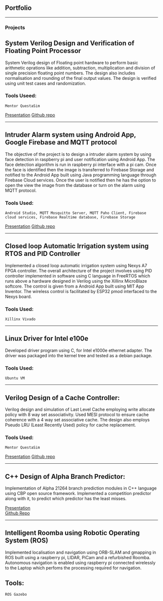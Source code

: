 ## Portfolio


---
### Projects

## System Verilog Design and Verification of Floating Point Processor
System Verilog design of Floating point hardware to perform basic arithmetic oprations like addition, subtraction, multiplication and division of single precision floating point numbers. The design also includes normalisation and rounding of the final output values. The design is verified using unit test cases and randomization.  
### Tools Useed: 
    Mentor QuestaSim 

[Presentation](https://github.com/Keerthan1994/RISC-V-Floating-Point-Processor/blob/6ac3b80199d587b98ab205c636ab255c32c1f120/docs/ECE%20571%20-%20Final%20Project%20Presentation.pdf) 
[Github repo](https://github.com/Keerthan1994/RISC-V-Floating-Point-Processor.git) 

---
## Intruder Alarm system using Android App, Google Firebase and MQTT protocol
The objective of the project is to design a intruder alarm system by using face detection in raspberry pi and user notification using Android App. The face detection algorithm is run in raspberry pi interface with a pi cam. Once the face is identified then the image is transferred to Firebase Storage and notified to the Android App built using Java programming language through Firebase Cloud services. Once the user is notified then he has the option to open the view the image from the database or turn on the alarm using MQTT protocol.
### Tools Used:
    Android Studio, MQTT Mosquitto Server, MQTT Paho Client, Firebase cloud services, Firebase Realtime database, Firebase Storage 
[Presentation](https://github.com/ramprakashb/android_final_project/blob/46a4e6167e818198130cf6b40abc0ca6d37bbf8a/ece-558-winter-2021-final-project-report.pdf)
[Github repo](https://github.com/ramprakashb/android_final_project.git)

---
## Closed loop Automatic Irrigation system using RTOS and PID Controller
Implemented a closed loop automatic irrigation system using Nexys A7 FPGA controller. The overall architecture of the project involves using PID controller implemented in software using C language in FreeRTOS which runs above a hardware designed in Verilog using the Xillinx MicroBlaze softcore. The control is given from a Android App built using MIT App Inventor. The wireless control is facilitated by ESP32 pmod interfaced to the Nexys board. 

### Tools Used:
    Xillinx Vivado 

---

## Linux Driver for Intel e100e
Developed driver program using C, for Intel e1000e ethernet adapter. The driver was packaged into the kernel tree and tested as a debian package. 

### Tools Used:
    Ubuntu VM 

---

## Verilog Design of a Cache Controller:
Verilog design and simulation of Last Level Cache employing write allocate policy with 8 way set associativity. Used MESI protocol to ensure cache coherence with a 4 way set associative cache. The design also employs Pseudo LRU (Least Recently Used) policy for cache replacement. 

### Tools Used:
    Mentor QuestaSim 

[Presentation](https://github.com/michaelescue/ECE585_FINALPROJECT/blob/3a92b7655603b5cb4bd68ff6e25883ceb290a4e8/Resources/FinalProjectDescription.pdf) 
[Github repo](https://github.com/michaelescue/ECE585_FINALPROJECT.git) 


---
## C++ Design of Alpha Branch Predictor:
Implementation of Alpha 21264 branch prediction modules in C++ language using CBP open source framework. Implemented a competition predictor along with it, to predict which predictor has the least misses. 

[Presentation](https://github.com/ramprakashb/ECE_586_Final_Project/blob/fb7d16b149520bbe7351625f53b7b70ccbef94ff/FinalProjectDescription.pdf)  
[Github Repo](https://github.com/ramprakashb/ECE_586_Final_Project.git) 

---
## Intelligent Roomba using Robotic Operating System (ROS)
Implemented localisation and navigation using ORB-SLAM and gmapping in ROS built using a raspberry pi, LIDAR, PiCam and a refurbished Roomba. Autonomous navigation is enabled using raspberry pi connected wirelessly to the Laptop which perfoms the processing required for navigation. 

## Tools: 
    ROS Gazebo